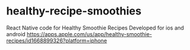 # healthy-recipe-smoothies
React Native code for Healthy Smoothie Recipes
Developed for ios and android
https://apps.apple.com/us/app/healthy-smoothie-recipes/id1668899326?platform=iphone
